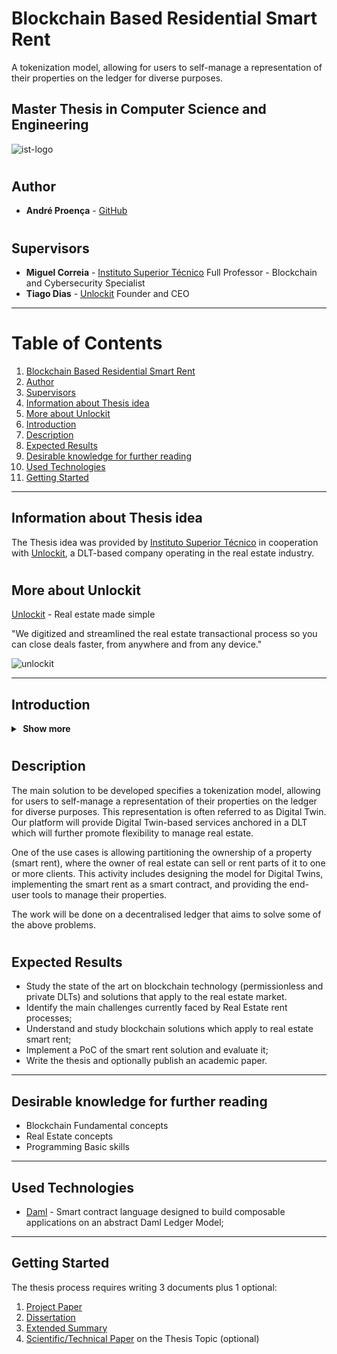 # Blockchain Based Residential Smart Rent

A tokenization model, allowing for users to self-manage a representation of their properties on the ledger for diverse purposes.

## Master Thesis in Computer Science and Engineering

![ist-logo](https://user-images.githubusercontent.com/78174997/190400534-e7c93898-9fb1-4de6-9d60-4f5749c204dc.png)


#

## Author

- **André Proença** - [GitHub](https://github.com/AndreProenza)

#

## Supervisors

- **Miguel Correia** - [Instituto Superior Técnico](https://tecnico.ulisboa.pt/en/) Full Professor - Blockchain and Cybersecurity Specialist
- **Tiago Dias** - [Unlockit](https://unlockit.io/) Founder and CEO

---

# Table of Contents
1. [Blockchain Based Residential Smart Rent](#blockchain-based-residential-smart-rent)
2. [Author](#author)
3. [Supervisors](#supervisors)
4. [Information about Thesis idea](#information-about-thesis-idea)
5. [More about Unlockit](#more-about-unlockit)
6. [Introduction](#introduction)
7. [Description](#description)
8. [Expected Results](#expected-results)
9. [Desirable knowledge for further reading](#desirable-knowledge-for-further-reading)
10. [Used Technologies](#used-technologies)
11. [Getting Started](#getting-started)



---

## Information about Thesis idea

The Thesis idea was provided by [Instituto Superior Técnico](https://tecnico.ulisboa.pt/en/) in cooperation with [Unlockit](https://unlockit.io/), a DLT-based company operating in the real estate industry.

#

## More about Unlockit

[Unlockit](https://unlockit.io/) - Real estate made simple

"We digitized and streamlined the real estate transactional process so you can close deals faster, from anywhere and from any device."

![unlockit](https://user-images.githubusercontent.com/78174997/190391282-19aaad62-4e3f-443c-9d6e-355d3230bfb9.jpeg)

---

## Introduction

<details>
  <summary><b>&nbsp;Show&nbsp;more</b></summary>
<div>


The real estate market is fragmented and real estate mediation processes are considered extremely complex, inefficient, and opaque. This complexity and lack of transparency results from the current process of buying and selling a property, involving a large number of actors with different responsibilities and objectives, which often leads to a conflict of interest, resulting in a lack of trust between the parties. The current solution to this problem is the use of intermediaries such as banks, real estate agencies, notaries and law firms. 

However, this intermediation makes the process slower and more expensive due to the process and communication inefficiencies. 
Blockchain technology helps to solve the intermediation problems and in the verification and traceability of multistep transactions needing verification and traceability. 

It can provide secure transactions, reduce compliance costs, and speed up data transfer processing. 
Companies and governments alike are now investing heavily in DLT technology to offer better services and products to people.
 
 
</div>
</details>

#

## Description

The main solution to be developed specifies a tokenization model, allowing for users to self-manage a representation of their properties on the ledger for diverse purposes. This representation is often referred to as Digital Twin. Our platform will provide Digital Twin-based services anchored in a DLT which will further promote flexibility to manage real estate.  

One of the use cases is allowing partitioning the ownership of a property (smart rent), where the owner of real estate can sell or rent parts of it to one or more clients. This activity includes designing the model for Digital Twins, implementing the smart rent as a smart contract, and providing the end-user tools to manage their properties. 

The work will be done on a decentralised ledger that aims to solve some of the above problems. 

#
 
## Expected Results

- Study the state of the art on blockchain technology (permissionless and private DLTs) and solutions that apply to the real estate market. 
- Identify the main challenges currently faced by Real Estate rent processes; 
- Understand and study blockchain solutions which apply to real estate smart rent; 
- Implement a PoC of the smart rent solution and evaluate it; 
- Write the thesis and optionally publish an academic paper.

---

## Desirable knowledge for further reading

- Blockchain Fundamental concepts 
- Real Estate concepts 
- Programming Basic skills 

---

## Used Technologies

* [Daml](https://docs.daml.com/index.html) - Smart contract language designed to build composable applications on an abstract Daml Ledger Model;


---

## Getting Started

The thesis process requires writing 3 documents plus 1 optional:

1) [Project Paper](https://github.com/AndreProenza/Blockchain-Based-Residential-Smart-Rent/tree/main/Project-Paper)
2) [Dissertation](https://github.com/AndreProenza/Blockchain-Based-Residential-Smart-Rent/tree/main/Dissertation)
3) [Extended Summary](https://github.com/AndreProenza/Blockchain-Based-Residential-Smart-Rent/tree/main/Extended-Summary)
4) [Scientific/Technical Paper](https://github.com/AndreProenza/Blockchain-Based-Residential-Smart-Rent/tree/main/Scientific-Paper) on the Thesis Topic (optional)
